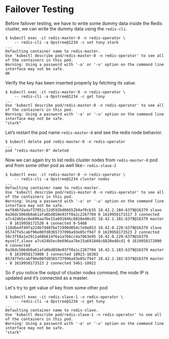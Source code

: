 # Failover Testing

Before failover testing, we have to write some dummy data inside the Redis cluster, we can write the dummy data using the `redis-cli`.

```shell
$ kubectl exec -it redis-master-0 -n redis-operator \
    -- redis-cli -a Opstree@1234 -c set tony stark
...
Defaulting container name to redis-master.
Use 'kubectl describe pod/redis-master-0 -n redis-operator' to see all of the containers in this pod.
Warning: Using a password with '-a' or '-u' option on the command line interface may not be safe.
OK
```

Verify the key has been inserted properly by fetching its value.

```shell
$ kubectl exec -it redis-master-0 -n redis-operator \
    -- redis-cli -a Opstree@1234 -c get tony
...
Use 'kubectl describe pod/redis-master-0 -n redis-operator' to see all of the containers in this pod.
Warning: Using a password with '-a' or '-u' option on the command line interface may not be safe.
"stark"
```

Let’s restart the pod name `redis-master-0` and see the redis node behavior.

```shell
$ kubectl delete pod redis-master-0 -n redis-operator
...
pod "redis-master-0" deleted
```

Now we can again try to list redis cluster nodes from `redis-master-0` pod and from some other pod as well like:- `redis-slave-2`

```shell
$ kubectl exec -it redis-master-0 -n redis-operator \
    -- redis-cli -a Opstree@1234 cluster nodes
...
Defaulting container name to redis-master.
Use 'kubectl describe pod/redis-master-0 -n redis-operator' to see all of the containers in this pod.
Warning: Using a password with '-a' or '-u' option on the command line interface may not be safe.
eef84b7dada737051c32d592bd66652b9af0cb35 10.42.2.184:6379@16379 slave 0a36dc5064b0a61afa8bd850e93ff0a1c2267704 0 1619958171517 3 connected
a7c424b5ec0e696aa7be15a691846c8820e48cd1 10.42.1.181:6379@16379 master - 0 1619958172520 4 connected 0-5460
118dbe4f49fa224b7d48fbe71990d054c7e9e853 10.42.0.228:6379@16379 slave 85747fe5cabf96e00fd0365737996a93e05cf947 0 1619958173523 2 connected
50c3f58a1e2911a68b614f6a1a766cc4a7063e95 10.42.0.229:6379@16379 myself,slave a7c424b5ec0e696aa7be15a691846c8820e48cd1 0 1619958172000 4 connected
0a36dc5064b0a61afa8bd850e93ff0a1c2267704 10.42.1.183:6379@16379 master - 0 1619958173000 3 connected 10923-16383
85747fe5cabf96e00fd0365737996a93e05cf947 10.42.2.182:6379@16379 master - 0 1619958173523 2 connected 5461-10922
```

So if you notice the output of cluster nodes command, the node IP is updated and it’s connected as a master.

Let's try to get value of key from some other pod

```shell
$ kubectl exec -it redis-slave-1 -n redis-operator \
    -- redis-cli -a Opstree@1234 -c get tony
...
Defaulting container name to redis-slave.
Use 'kubectl describe pod/redis-slave-1 -n redis-operator' to see all of the containers in this pod.
Warning: Using a password with '-a' or '-u' option on the command line interface may not be safe.
"stark"
```
